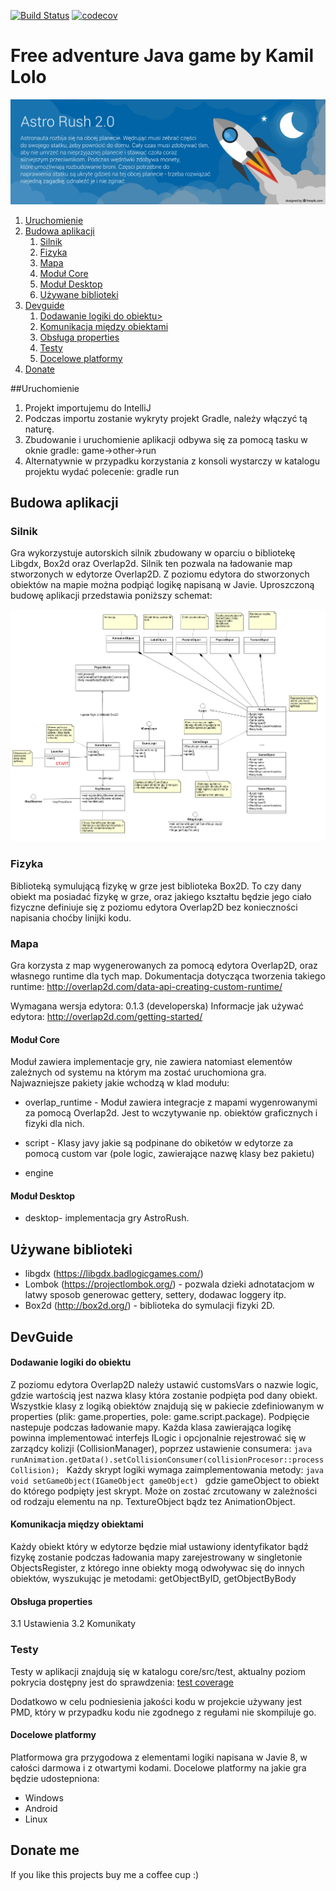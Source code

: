 [![Build Status](https://travis-ci.org/travis-ci/travis-web.svg?branch=master)](https://travis-ci.org/klolo/AstroRush.svg?branch=master)
[![codecov](https://codecov.io/gh/klolo/AstroRush/branch/master/graph/badge.svg)](https://codecov.io/gh/klolo/AstroRush)

# Free adventure Java game by Kamil Lolo
![banner](https://raw.githubusercontent.com/klolo/AstroRush/master/core/src/main/resources/assets/banner.png "")

1. [Uruchomienie](#run)
2. [Budowa aplikacji](#build)
    1. [Silnik](#engine) 
    2. [Fizyka](#physics)
    3. [Mapa](#map)
    4. [Moduł Core](#core)
    5. [Moduł Desktop](#desktop)
    6. [Używane biblioteki](#library)
3. [Devguide](#devguide)
    1. [Dodawanie logiki do obiektu>](#addLogic)
    2. [Komunikacja między obiektami ](#communicationBeetwenObjects)
    3. [Obsługa properties](#properties)
    4. [Testy](#test)
    5. [Docelowe platformy](#platforms)
4. [Donate](#donate)

##Uruchomienie <a name="run">
1. Projekt importujemu do IntelliJ
2. Podczas importu zostanie wykryty projekt Gradle, należy włączyć tą naturę.
3. Zbudowanie i uruchomienie aplikacji odbywa się za pomocą tasku w oknie gradle: game->other->run
4. Alternatywnie w przypadku korzystania z konsoli wystarczy w katalogu projektu wydać polecenie: gradle run

## Budowa aplikacji   <a name="build">

### Silnik <a name="engine">
Gra wykorzystuje autorskich silnik zbudowany w oparciu o bibliotekę Libgdx, Box2d oraz Overlap2d.
Silnik ten pozwala na ładowanie map stworzonych w edytorze Overlap2D. Z poziomu edytora do stworzonych
obiektów na mapie można podpiąć logikę napisaną w Javie. Uproszczoną budowę aplikacji przedstawia 
poniższy schemat:

![silnik gry](https://raw.githubusercontent.com/klolo/AstroRush/master/doc/gameStructure.png "")

### Fizyka <a name="physics">
Biblioteką symulującą fizykę w grze jest biblioteka Box2D. To czy dany obiekt ma posiadać fizykę w grze,
oraz jakiego kształtu będzie jego ciało fizyczne definiuje się z poziomu edytora Overlap2D bez konieczności napisania
choćby linijki kodu.

### Mapa  <a name="map">
Gra korzysta z map wygenerowanych za pomocą edytora Overlap2D,
oraz własnego runtime dla tych map. Dokumentacja dotycząca tworzenia takiego
runtime: http://overlap2d.com/data-api-creating-custom-runtime/

Wymagana wersja edytora: 0.1.3 (developerska)
Informacje jak używać edytora: http://overlap2d.com/getting-started/

#### Moduł Core <a name="core">
Moduł zawiera implementacje gry, nie zawiera natomiast elementów zależnych od systemu na którym ma zostać uruchomiona gra.
Najwazniejsze pakiety jakie wchodzą w klad modułu:

- overlap_runtime - Moduł zawiera integracje z mapami wygenrowanymi za pomocą Overlap2d. Jest to wczytywanie np. obiektów graficznych
i fizyki dla nich.

- script - Klasy javy jakie są podpinane do obiketów w edytorze za pomocą custom var (pole logic, zawierające nazwę klasy bez pakietu)

- engine

#### Moduł Desktop <a name="desktop">
- desktop- implementacja gry AstroRush.

## Używane biblioteki <a name="library">
- libgdx (https://libgdx.badlogicgames.com/)
- Lombok (https://projectlombok.org/) - pozwala dzieki adnotatacjom w latwy sposob generowac gettery, settery, dodawac loggery itp.
- Box2d (http://box2d.org/) - biblioteka do symulacji fizyki 2D.

## DevGuide <a name="devguide">

#### Dodawanie logiki do obiektu <a name="addLogic">
Z poziomu edytora Overlap2D należy ustawić customsVars o nazwie logic,
gdzie wartością jest nazwa klasy która zostanie podpięta pod dany obiekt. Wszystkie
klasy z logiką obiektów znajdują się w pakiecie zdefiniowanym w properties
(plik: game.properties, pole: game.script.package). Podpięcie nastepuje podczas
ładowanie mapy. Każda klasa zawierająca logikę powinna implementować interfejs ILogic
i opcjonalnie rejestrować się w zarządcy kolizji (CollisionManager), poprzez ustawienie consumera:
    ```java
    runAnimation.getData().setCollisionConsumer(collisionProcesor::processCollision);
    ```
    Każdy skrypt logiki wymaga zaimplementowania metody:
    ```java
    void setGameObject(IGameObject gameObject)
    ```
gdzie gameObject to obiekt do którego podpięty jest skrypt. Może on zostać zrcutowany w zależności
od rodzaju elementu na np. TextureObject bądz tez AnimationObject.

#### Komunikacja między obiektami <a name="communicationBeetwenObjects">
Każdy obiekt który w edytorze będzie miał ustawiony identyfikator bądź fizykę zostanie podczas ładowania mapy
zarejestrowany w singletonie  ObjectsRegister, z którego inne obiekty mogą odwoływac się do innych obiektów, wyszukując
je metodami: getObjectByID, getObjectByBody
    
#### Obsługa properties <a name="properties">
3.1 Ustawienia
3.2 Komunikaty
    
### Testy <a name="test">
Testy w aplikacji znajdują się w katalogu core/src/test, aktualny poziom pokrycia dostępny jest do sprawdzenia:
    [test coverage](https://codecov.io/gh/klolo/AstroRush/)

Dodatkowo w celu podniesienia jakości kodu w projekcie używany jest PMD, który w przypadku kodu
nie zgodnego z regułami nie skompiluje go.

#### Docelowe platformy <a name="platforms">
Platformowa gra przygodowa z elementami logiki napisana w Javie 8, w całości darmowa i z otwartymi kodami. Docelowe
platformy na jakie gra będzie udostepniona:
- Windows
- Android
- Linux

## Donate me <a name="donate">
If you like this projects buy me a coffee cup :)